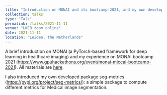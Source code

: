 ```yaml
---
title: "Introduction on MONAI and its bootcamp-2021, and my own developed package seg-metrics"
collection: talks
type: "Talk"
permalink: /talks/2021-11-11
venue: "LKEB zoom online"
date: 2021-11-11
location: "Leiden, the Netherlands"
---
```


A brief introduction on MONAI (a PyTorch-based framework for deep learning in healthcare imaging) and my experience on MONAI bootcamp 2021 (https://www.gpuhackathons.org/event/monai-miccai-bootcamp-2021). All materials are [here](https://github.com/Project-MONAI/MONAIBootcamp2021).

I also introduced my own developed package seg-metrics (https://pypi.org/project/seg-metrics/): a simple package to compute different metrics for Medical image segmentation.
